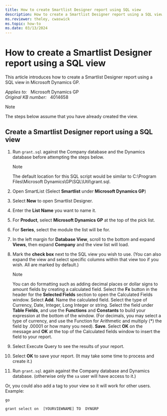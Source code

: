```yaml
---
title: How to create Smartlist Designer report using SQL view
description: How to create a Smartlist Designer report using a SQL view.
ms.reviewer: theley, cwaswick
ms.topic: how-to
ms.date: 03/13/2024
---
```

# How to create a Smartlist Designer report using a SQL view

This article introduces how to create a Smartlist Designer report using a SQL view in Microsoft Dynamics GP.

_Applies to:_ &nbsp; Microsoft Dynamics GP  
_Original KB number:_ &nbsp; 4014658

> [!NOTE]
> The steps below assume that you have already created the view.

## Create a Smartlist Designer report using a SQL view

1. Run `grant.sql` against the Company database and the Dynamics database before attempting the steps below.

    > [!NOTE]
    > The default location for this SQL script would be similar to C:\Program Files\Microsoft Dynamics\GP\SQL\Util\grant.sql.  

2. Open SmartList (Select **Smartlist** under **Microsoft Dynamics GP**)
3. Select **New** to open Smartlist Designer.
4. Enter the **List Name** you want to name it.
5. For **Product**, select **Microsoft Dynamics GP** at the top of the pick list.
6. For **Series**, select the module the list will be for.
7. In the left margin for **Database View**, scroll to the bottom and expand **Views**, then expand **Company** and the view list will load.
8. Mark the **check box** next to the SQL view you wish to use. (You can also expand the view and select specific columns within that view too if you wish. All are marked by default.)

    > [!NOTE]
    > You can do formatting such as adding decimal places or dollar signs to amount fields by creating a calculated field. Select the **Fx** button in the header for the **Selected Fields** section to open the Calculated Fields window. Select **Add**. Name the calculated field. Select the type of Currency, Date, Integer, Long Integer or string. Select the field under **Table Fields**, and use the **Functions** and **Constants** to build your expression at the bottom of the window. (For decimals, you may select a type of currency, and use the Function for Arithmetic and multiply (*) the field by .00001 or how many you need). **Save**. Select **OK** on the message and **OK** at the top of the Calculated fields window to insert the field to your report.

9. Select Execute Query to see the results of your report.
10. Select **OK** to save your report. (It may take some time to process and create it.)
11. Run `grant.sql` again against the Company database and Dynamics database. (otherwise only the `sa` user will have access to it.)

Or, you could also add a tag to your view so it will work for other users. Example:

```console
go

grant select on  [YOURVIEWNAME] TO  DYNGRP
```
